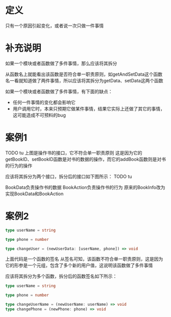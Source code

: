 # 定义

只有一个原因引起变化，或者说一次只做一件事情


# 补充说明

如果一个模块或者函数做了多件事情，那么应该将其拆分

从函数名上就能看出该函数是否符合单一职责原则，如getAndSetData这个函数名一看就知道做了两件事情，所以应该将其拆分为getData、setData这两个函数


如果一个模块或者函数做了多件事情，有下面的缺点：

- 任何一件事情的变化都会影响它
- 用户调用它时，本来只预期它做某件事情，结果它实际上还做了其它的事情，这可能造成不可预料的bug


# 案例1

TODO tu
上图是操作书的接口，它不符合单一职责原则
这是因为它的getBookID、setBookID函数是对书的数据的操作，而它的addBook函数则是对书的行为的操作

应该将其拆分为两个接口，拆分后的接口如下图所示：
TODO tu

BookData负责操作书的数据
BookAction负责操作书的行为
原来的BookInfo改为实现BookData和BookAction


# 案例2



```ts
type userName = string

type phone = number

type changeUser = (newUserData: [userName, phone]) => void
```
上面代码是一个函数的签名
从签名可知，该函数不符合单一职责原则，这是因为它的形参是一个元组，包含了多个新的用户值，这说明该函数做了多件事情

应该将其拆分为多个函数，拆分后的函数签名如下所示：
```ts
type userName = string

type phone = number

type changeUserName = (newUserName: userName) => void
type changePhone = (newPhone: phone) => void
```





